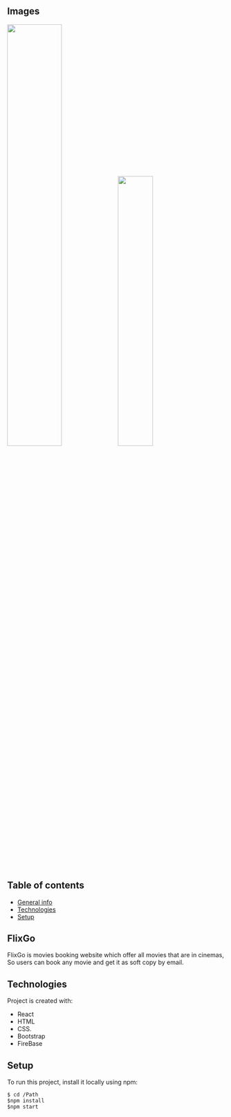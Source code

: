 ## Images 
<p float="left">
<img src="https://github.com/Awni-Rifai/Portfolio/blob/main/images/iMac%20iPad%20and%20iPhone.jpg " width=50% height=50%>
<img src="https://github.com/Awni-Rifai/Portfolio/blob/main/images/IMG_2442%20movie%20poster%20mockup.jpg" width=40% height=40%>
  </div>




## Table of contents
* [General info](#general-info)
* [Technologies](#technologies)
* [Setup](#setup)


## FlixGo

FlixGo is movies booking website which offer all movies that are in cinemas, So users can book any movie and get it as soft copy by email.

## Technologies
Project is created with:
* React
* HTML
* CSS.
* Bootstrap
* FireBase


## Setup
To run this project, install it locally using npm:
```
$ cd /Path
$npm install
$npm start
```

